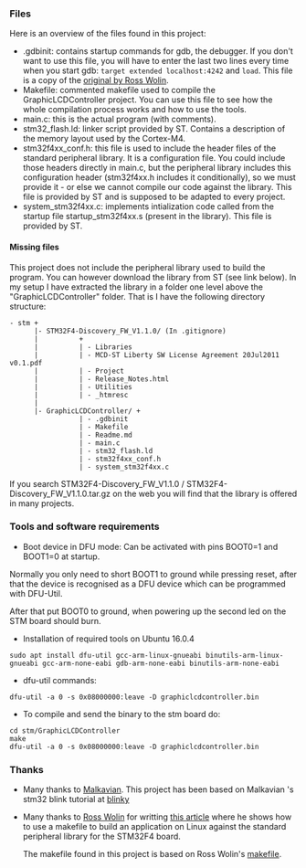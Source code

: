 ### Files ###

Here is an overview of the files found in this project:

* .gdbinit: contains startup commands for gdb, the debugger.
  If you don't want to use this file, you will have to enter the last two lines
  every time when you start gdb: `target extended localhost:4242` and `load`.
  This file is a copy of the
  [original by Ross Wolin](https://github.com/rowol/stm32_discovery_arm_gcc/blob/master/blinky/.gdbinit).
* Makefile: commented makefile used to compile the GraphicLCDController project.
  You can use this file to see how the whole compilation process works and how
  to use the tools.
* main.c: this is the actual program (with comments).
* stm32\_flash.ld: linker script provided by ST. Contains a description of the
  memory layout used by the Cortex-M4.
* stm32f4xx\_conf.h: this file is used to include the header files of the
  standard peripheral library. It is a configuration file.
  You could include those headers directly in
  main.c, but the peripheral library includes this configuration header
  (stm32f4xx.h includes it conditionally),
  so we must provide it - or else we cannot compile our code against the library.
  This file is provided by ST and is supposed to be adapted to every project.
* system\_stm32f4xx.c: implements intialization code called from the startup file
  startup\_stm32f4xx.s (present in the library).
  This file is provided by ST.

#### Missing files ####

This project does not include the peripheral library used to build the
program. You can however download the library from ST (see link below).
In my setup I have extracted the library in a folder one level above the
"GraphicLCDController" folder. That is I have the following directory structure:


    - stm +
          |- STM32F4-Discovery_FW_V1.1.0/ (In .gitignore)
          |          +
          |          | - Libraries
          |          | - MCD-ST Liberty SW License Agreement 20Jul2011 v0.1.pdf
          |          | - Project
          |          | - Release_Notes.html
          |          | - Utilities
          |          | - _htmresc
          |
          |- GraphicLCDController/ +
                     | - .gdbinit
                     | - Makefile
                     | - Readme.md
                     | - main.c
                     | - stm32_flash.ld
                     | - stm32f4xx_conf.h
                     | - system_stm32f4xx.c

                     
If you search STM32F4-Discovery_FW_V1.1.0 / STM32F4-Discovery_FW_V1.1.0.tar.gz on the web you will find that the library is offered in many projects.

### Tools and software requirements ###

* Boot device in DFU mode:
Can be activated with pins BOOT0=1 and BOOT1=0 at startup. 

Normally you only need to short BOOT1 to ground while pressing reset, after that the device is recognised as a DFU device which can be programmed with DFU-Util.

After that put BOOT0 to ground, when powering up the second led on the STM board should burn.

* Installation of required tools on Ubuntu 16.0.4
```
sudo apt install dfu-util gcc-arm-linux-gnueabi binutils-arm-linux-gnueabi gcc-arm-none-eabi gdb-arm-none-eabi binutils-arm-none-eabi
```
* dfu-util commands:
```
dfu-util -a 0 -s 0x08000000:leave -D graphiclcdcontroller.bin
```
* To compile and send the binary to the stm board do:
```
cd stm/GraphicLCDController
make
dfu-util -a 0 -s 0x08000000:leave -D graphiclcdcontroller.bin
```


### Thanks ###

* Many thanks to [Malkavian](https://github.com/Malkavian). This project has been based on Malkavian 's stm32 blink tutorial at [blinky](https://github.com/Malkavian/tuts/tree/master/stm/blinky)

* Many thanks to [Ross Wolin](https://github.com/rowol) for writting
  [this article](http://www.wolinlabs.com/blog/linux.stm32.discovery.gcc.html)
  where he shows how to use a makefile to build an application on Linux against
  the standard peripheral library for the STM32F4 board.

  The makefile found in this project is based on Ross Wolin's
  [makefile](https://github.com/rowol/stm32_discovery_arm_gcc/blob/master/blinky/Makefile).
